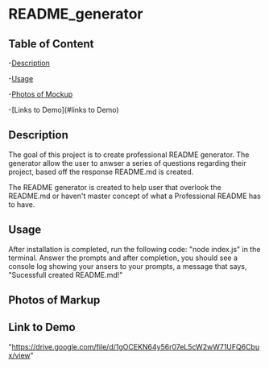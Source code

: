 # README_generator

## Table of Content

-[Description](#descripton)

-[Usage](#usage)

-[Photos of Mockup](#photos-of-markup)

-[Links to Demo](#links to Demo)

## Description

The goal of this project is to create professional README generator. The generator allow the user to anwser a series of questions regarding their project, based off the response README.md is created.

The README generator is created to help user that overlook the README.md or haven't master concept of what a Professional README has to have.

## Usage

After installation is completed, run the following code: "node index.js" in the terminal. Answer the prompts and after completion, you should see a console log showing your ansers to your prompts, a message that says, "Sucessfull created README.md!"

## Photos of Markup

## Link to Demo

"https://drive.google.com/file/d/1gOCEKN64y56r07eL5cW2wW71UFQ6Cbux/view"
